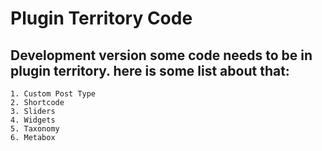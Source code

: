 # Plugin Territory Code

## Development version some code needs to be in plugin territory. here is some list about that:

```
1. Custom Post Type
2. Shortcode
3. Sliders
4. Widgets
5. Taxonomy
6. Metabox
```

